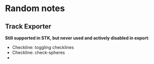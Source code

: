 # Random notes
## Track Exporter
**Still supported in STK, but never used and actively disabled in export**:
- Checkline: toggling checklines
- Checkline: check-spheres
- 
